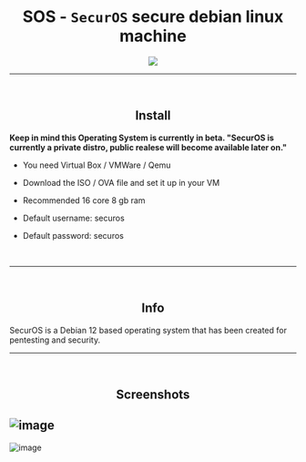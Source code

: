 <h1 align="center">SOS - <code>SecurOS</code> secure debian linux machine</h1>

<p align="center">
  <img src="[https://github.com/Flipper-XFW/Xtreme-Firmware/assets/55334727/767a3e1b-a96c-43c8-b58f-a49a533b3bb4](https://raw.githubusercontent.com/PhilipPanda/SecurOS/main/Pictures/logo.png)">
</p>

-----
<br>
<h2 align="center">Install</h2>

**Keep in mind this Operating System is currently in beta. "SecurOS is currently a private distro, public realese will become available later on."**

- You need Virtual Box / VMWare / Qemu
- Download the ISO / OVA file and set it up in your VM
- Recommended 16 core 8 gb ram

- Default username: securos
- Default password: securos
<br>

-----

<br>
<h2 align="center">Info</h2>

SecurOS is a Debian 12 based operating system that has been created for pentesting and security.
<br>

-----

<br>
<h2 align="center">Screenshots</h2>

![image](https://github.com/PhilipPanda/SecurOS/assets/123938029/0be4648c-f798-4780-a75d-12be5eed7cf8)
-----
![image](https://github.com/PhilipPanda/SecurOS/assets/123938029/a05e85a0-3dde-421c-ac06-15664cdcc6f6)


<br>

